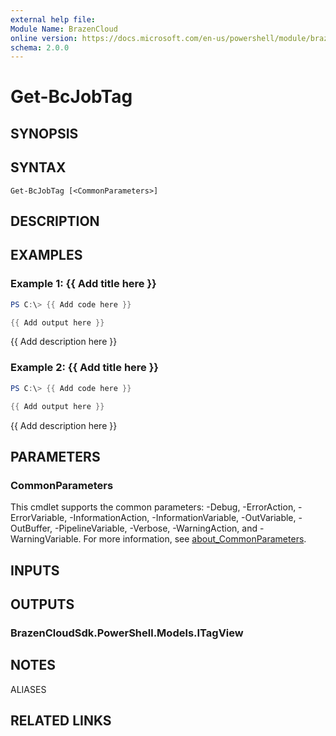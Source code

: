 ```yaml
---
external help file:
Module Name: BrazenCloud
online version: https://docs.microsoft.com/en-us/powershell/module/brazencloud/get-bcjobtag
schema: 2.0.0
---
```


# Get-BcJobTag

## SYNOPSIS


## SYNTAX

```
Get-BcJobTag [<CommonParameters>]
```

## DESCRIPTION


## EXAMPLES

### Example 1: {{ Add title here }}
```powershell
PS C:\> {{ Add code here }}

{{ Add output here }}
```

{{ Add description here }}

### Example 2: {{ Add title here }}
```powershell
PS C:\> {{ Add code here }}

{{ Add output here }}
```

{{ Add description here }}

## PARAMETERS

### CommonParameters
This cmdlet supports the common parameters: -Debug, -ErrorAction, -ErrorVariable, -InformationAction, -InformationVariable, -OutVariable, -OutBuffer, -PipelineVariable, -Verbose, -WarningAction, and -WarningVariable. For more information, see [about_CommonParameters](http://go.microsoft.com/fwlink/?LinkID=113216).

## INPUTS

## OUTPUTS

### BrazenCloudSdk.PowerShell.Models.ITagView

## NOTES

ALIASES

## RELATED LINKS

